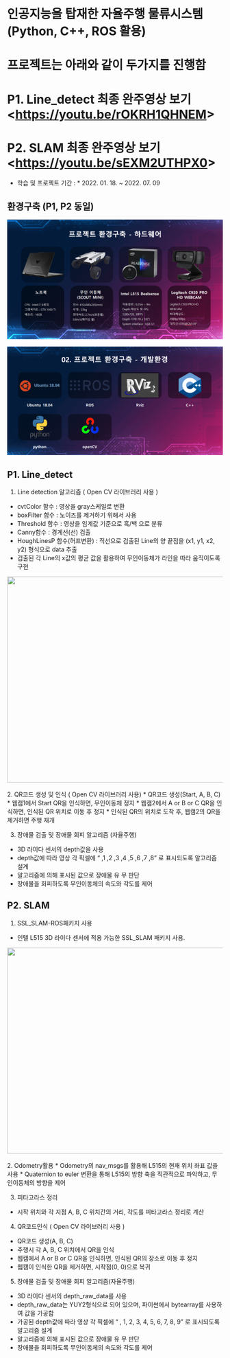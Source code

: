 # 인공지능을 탑재한 자율주행 물류시스템 (Python, C++, ROS 활용)
# 프로젝트는 아래와 같이 두가지를 진행함
# P1. Line_detect 최종 완주영상 보기 <<https://youtu.be/rOKRH1QHNEM>>
# P2. SLAM 최종 완주영상 보기 <<https://youtu.be/sEXM2UTHPX0>>

* 학습 및 프로젝트 기간 : * 2022. 01. 18. ~ 2022. 07. 09

## 환경구축 (P1, P2 동일)
<p align="center">
  <img src="환경구축_하드웨어.PNG">
</p>
<p align="center">
  <img src="환경구축_개발환경.PNG">
</p>

## P1. Line_detect

1. Line detection 알고리즘 ( Open CV 라이브러리 사용 )
 * cvtColor 함수 : 영상을 gray스케일로 변환
 * boxFilter 함수 : 노이즈를 제거하기 위해서 사용
 * Threshold 함수 : 영상을 임계값 기준으로 흑/백 으로 분류
 * Canny함수 : 경계선(선) 검출
 * HoughLinesP 함수(허프변환) : 직선으로 검출된 Line의 양 끝점을 (x1, y1, x2, y2) 형식으로 data 추출
 * 검출된 각 Line의 x값의 평균 값을 활용하여 무인이동체가 라인을 따라 움직이도록 구현
<p align="center">
  <img src="라인검출.gif" width="640" height ="480"/>
</p>
2. QR코드 생성 및 인식 ( Open CV 라이브러리 사용)
 * QR코드 생성(Start, A, B, C)
 * 웹캠1에서 Start QR을 인식하면, 무인이동체 정지
 * 웹캠2에서 A or B or C QR을 인식하면, 인식된 QR 위치로 이동 후 정지
 * 인식된 QR의 위치로 도착 후, 웹캠2의 QR을 제거하면 주행 재개

3. 장애물 검출 및 장애물 회피 알고리즘 (자율주행)
 * 3D 라이다 센서의 depth값을 사용
 * depth값에 따라 영상 각 픽셀에 “ ,1 ,2 ,3 ,4 ,5 ,6 ,7 ,8” 로 표시되도록 알고리즘 설계
 * 알고리즘에 의해 표시된 값으로 장애물 유 무 판단
 * 장애물을 회피하도록 무인이동체의 속도와 각도를 제어



## P2. SLAM

1. SSL_SLAM-ROS패키지 사용
 * 인텔 L515 3D 라이다 센서에 적용 가능한 SSL_SLAM 패키지 사용.
<p align="center">
  <img src="슬램변환.gif" width="640" height ="480"/>
</p>
2. Odometry활용
 * Odometry의 nav_msgs를 활용해 L515의 현재 위치 좌표 값을 사용
 * Quaternion to euler 변환을 통해 L515의 방향 축을 직관적으로 파악하고, 무인이동체의 방향을 제어

3. 피타고라스 정리
 * 시작 위치와 각 지점 A, B, C 위치간의 거리, 각도를 피타고라스 정리로 계산
 
4. QR코드인식 ( Open CV 라이브러리 사용 )
 * QR코드 생성(A, B, C)
 * 주행시 각 A, B, C 위치에서 QR을 인식
 * 웹캠에서 A or B or C QR을 인식하면, 인식된 QR의 장소로 이동 후 정지
 * 웹캠이 인식한 QR을 제거하면, 시작점(0, 0)으로 복귀

5. 장애물 검출 및 장애물 회피 알고리즘(자율주행)
 * 3D 라이다 센서의 depth_raw_data를 사용
 * depth_raw_data는 YUY2형식으로 되어 있으며, 파이썬에서 bytearray를 사용하여 값을 가공함
 * 가공된 depth값에 따라 영상 각 픽셀에 “ , 1, 2, 3, 4, 5, 6, 7, 8, 9” 로 표시되도록 알고리즘 설계
 * 알고리즘에 의해 표시된 값으로 장애물 유 무 판단
 * 장애물을 회피하도록 무인이동체의 속도와 각도를 제어

